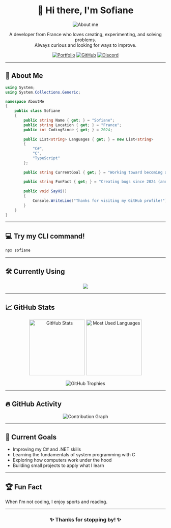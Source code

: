 <h1 align="center">👋 Hi there, I'm Sofiane</h1>

<p align="center">
  <img src="https://readme-typing-svg.herokuapp.com?font=Fira+Code&size=22&pause=1000&color=999999&center=true&vCenter=true&width=440&lines=Passionate+about+Programming;Always+learning;Problem+solver;Innovative+and+creative" alt="About me" />
</p>

<p align="center">
  A developer from France who loves creating, experimenting, and solving problems.<br>
  Always curious and looking for ways to improve.
</p>

<p align="center">
  <a href="https://sofiane-ig.netlify.app/"><img src="https://img.shields.io/badge/Portfolio-000?style=for-the-badge&logo=vercel&logoColor=white" alt="Portfolio"/></a>
  <a href="https://github.com/Sofiane5900"><img src="https://img.shields.io/badge/GitHub-181717?style=for-the-badge&logo=github&logoColor=white" alt="GitHub"/></a>
  <a href="https://discord.com/users/sofiane590_"><img src="https://img.shields.io/badge/Discord-5865F2?style=for-the-badge&logo=discord&logoColor=white" alt="Discord"/></a>
</p>

<hr>

## 🚀 About Me

```csharp
using System;
using System.Collections.Generic;

namespace AboutMe
{
    public class Sofiane
    {
        public string Name { get; } = "Sofiane";
        public string Location { get; } = "France";
        public int CodingSince { get; } = 2024;
        
        public List<string> Languages { get; } = new List<string> 
        { 
            "C#",
            "C", 
            "TypeScript" 
        };
        
        public string CurrentGoal { get; } = "Working toward becoming a better developer";
        
        public string FunFact { get; } = "Creating bugs since 2024 (and fixing them too 😄)";
        
        public void SayHi()
        {
            Console.WriteLine("Thanks for visiting my GitHub profile!");
        }
    }
}
```

<hr>

## 💻 Try my CLI command!

```bash
npx sofiane
```

<hr>

## 🛠️ Currently Using

<p align="center">
  <img src="https://skillicons.dev/icons?i=cs,c,dotnet,ts,nestjs,postgres,neovim,git" />
</p>

<hr>

## 📈 GitHub Stats

<div align="center">
  <img src="https://github-readme-stats.vercel.app/api?username=Sofiane5900&show_icons=true&theme=dracula&hide_border=true&count_private=true&ring_color=4CF731&title_color=4CF731" height="175" alt="GitHub Stats" />
  <img src="https://github-readme-stats.vercel.app/api/top-langs/?username=Sofiane5900&layout=compact&theme=dracula&hide_border=true&title_color=4CF731" height="175" alt="Most Used Languages" />
</div>

<p align="center">
  <img src="https://github-profile-trophy.vercel.app/?username=Sofiane5900&theme=nord&no-frame=true&column=6&title=MultiLanguage,Commits,Reviews,Repositories,PullRequest" alt="GitHub Trophies" />
</p>

<hr>

## 🔥 GitHub Activity

<p align="center">
  <img src="https://github-readme-activity-graph.vercel.app/graph?username=Sofiane5900&theme=tokyo-night&hide_border=true" alt="Contribution Graph" />
</p>

<hr>

## 🎯 Current Goals

- Improving my C# and .NET skills  
- Learning the fundamentals of system programming with C  
- Exploring how computers work under the hood  
- Building small projects to apply what I learn  

<hr>

## 🏆 Fun Fact

When I'm not coding, I enjoy sports and reading.

<hr>


<h3 align="center">✨ Thanks for stopping by! ✨</h3>
